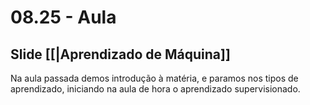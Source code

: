 # 08.25 - Aula

## Slide [[|Aprendizado de Máquina]]

Na aula passada demos introdução à matéria, e paramos nos tipos de aprendizado, iniciando na aula de hora o aprendizado supervisionado.
